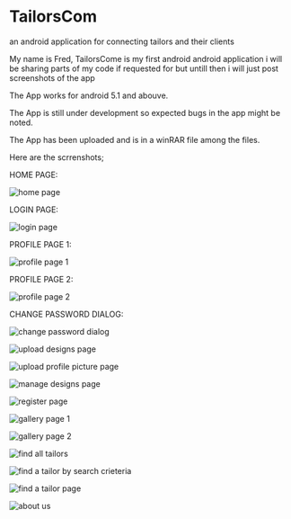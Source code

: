# TailorsCom
an android application for connecting tailors and their clients

My name is Fred, TailorsCome is my first android android application i will be sharing parts of my code if requested for but untill then i will just post screenshots of the app

The App works for android 5.1 and abouve.

The App is still under development so expected bugs in the app might be noted.

The App has been uploaded and is in a winRAR file among the files.

Here are the scrrenshots;

HOME PAGE:

![home page](https://cloud.githubusercontent.com/assets/26940586/24729431/df90d01e-1a66-11e7-8846-20d1a3e4395c.png)

LOGIN PAGE:

![login page](https://cloud.githubusercontent.com/assets/26940586/24729432/df91ca82-1a66-11e7-938e-fea51e45fbae.png)

PROFILE PAGE 1:

![profile page 1](https://cloud.githubusercontent.com/assets/26940586/24729435/dfd3129e-1a66-11e7-8641-c499c338ed72.png)

PROFILE PAGE 2:

![profile page 2](https://cloud.githubusercontent.com/assets/26940586/24729436/dfd86b5e-1a66-11e7-9dd9-fcbf76e7b042.png)

CHANGE PASSWORD DIALOG:

![change password dialog](https://cloud.githubusercontent.com/assets/26940586/24729441/e0159c54-1a66-11e7-845d-320e322e9e5b.png)

![upload designs page](https://cloud.githubusercontent.com/assets/26940586/24729440/dfe389a8-1a66-11e7-853c-5c1e571ddc72.png)

![upload profile picture page](https://cloud.githubusercontent.com/assets/26940586/24729438/dfdf644a-1a66-11e7-96f3-159095d496aa.png)

![manage designs page](https://cloud.githubusercontent.com/assets/26940586/24729433/df93de62-1a66-11e7-9cfd-71ea949851b9.png)

![register page](https://cloud.githubusercontent.com/assets/26940586/24729437/dfdca548-1a66-11e7-8de7-b9f88ff5f550.png)


![gallery page 1](https://cloud.githubusercontent.com/assets/26940586/24729430/df8d31d4-1a66-11e7-81e1-c50155aa5106.png)

![gallery page 2](https://cloud.githubusercontent.com/assets/26940586/24729429/df8cc10e-1a66-11e7-986a-c55c5dc22d8a.png)

![find all tailors](https://cloud.githubusercontent.com/assets/26940586/24729428/df88d904-1a66-11e7-813e-633c068041ca.png)

![find a tailor by search crieteria](https://cloud.githubusercontent.com/assets/26940586/24729442/e01900b0-1a66-11e7-907f-83b882586238.png)

![find a tailor page](https://cloud.githubusercontent.com/assets/26940586/24729443/e0208862-1a66-11e7-8e22-dc6f60b50a4f.png)

![about us](https://cloud.githubusercontent.com/assets/26940586/24729439/dfdf949c-1a66-11e7-9df1-00d67c02684a.png)

